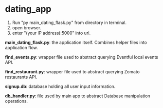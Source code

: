 # dating_app

1. Run "py main_dating_flask.py" from directory in terminal.
2. open browser.
3. enter "(your IP address):5000" into url.

__main_dating_flask.py__: 
  the application itself. Combines helper files into application flow.

__find_events.py__:
  wrapper file used to abstract querying Eventful local events API.
  
__find_restaurant.py__:
  wrapper file used to abstract querying Zomato restaurants API.

__signup.db__:
  database holding all user input information.

__db_handler.py__:
  file used by main app to abstract Database manipulation operations.

